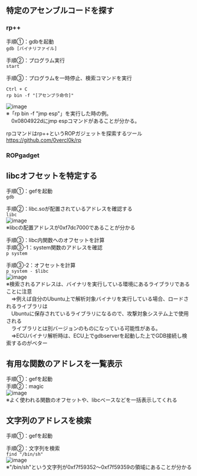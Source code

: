 ## 特定のアセンブルコードを探す
### rp++

手順①：gdbを起動<br>
`gdb [バイナリファイル]`

手順②：プログラム実行<br>
`start`

手順③：プログラムを一時停止、検索コマンドを実行<br>
```
Ctrl + C
rp bin -f "[アセンブラ命令]"
```
![image](https://user-images.githubusercontent.com/82632174/189113991-3fe96756-15e2-4a37-b954-a810da77d18b.png)<br>
※「rp bin -f "jmp esp"」を実行した時の例。<br>
　0x0804922dにjmp espコマンドがあることが分かる。

rpコマンドはrp++というROPガジェットを探索するツール<br>
https://github.com/0vercl0k/rp


### ROPgadget

## libcオフセットを特定する

手順①：gefを起動<br>
`gdb`

手順②：libc.soが配置されているアドレスを確認する<br>
`libc`<br>
![image](https://user-images.githubusercontent.com/82632174/189113123-aa3693bc-4a01-4769-9500-af652d29356b.png) <br>
※libcの配置アドレスが0xf7dc7000であることが分かる

手順③：libc内関数へのオフセットを計算<br>
手順③-1：system関数のアドレスを確認<br>
`p system`

手順③-2：オフセットを計算<br>
`p system - $libc`<br>
![image](https://user-images.githubusercontent.com/82632174/189113383-8c212623-6e1f-431a-b6c8-24fb0e1d854e.png) <br>
※検索されるアドレスは、バイナリを実行している環境にあるライブラリであることに注意 <br>
　⇒例えば自分のUbuntu上で解析対象バイナリを実行している場合、ロードされるライブラリは<br>
　Ubuntuに保存されているライブラリになるので、攻撃対象システム上で使用される<br>
　ライブラリとは別バージョンのものになっている可能性がある。<br>
　⇒ECUバイナリ解析時は、ECU上でgdbserverを起動した上でGDB接続し検索するのがベター

## 有用な関数のアドレスを一覧表示

手順①：gefを起動<br>
手順②：magic<br>
![image](https://user-images.githubusercontent.com/82632174/189113810-a1958a69-c77d-4247-9e4a-f36581fe539a.png) <br>
※よく使われる関数のオフセットや、libcベースなどを一括表示してくれる

## 文字列のアドレスを検索

手順①：gefを起動

手順②：文字列を検索<br>
`find "/bin/sh"`<br>
![image](https://user-images.githubusercontent.com/82632174/189114308-9a07537c-ad90-4a5f-a518-e581d734b56a.png) <br>
※"/bin/sh"という文字列が0xf7f59352～0xf7f59359の領域にあることが分かる



